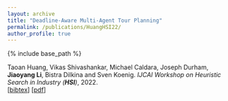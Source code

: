 ```yaml
---
layout: archive
title: "Deadline-Aware Multi-Agent Tour Planning"
permalink: /publications/HuangHSI22/
author_profile: true
---
```


{% include base_path %}

Taoan Huang, Vikas Shivashankar, Michael Caldara, Joseph Durham, **Jiaoyang Li**, Bistra Dilkina and Sven Koenig.
<i>IJCAI Workshop on Heuristic Search in Industry (**HSI**)</i>, 2022.  
[<a href="javascript:void(0)" onclick="(function(target, id) { if ($('#' + id).css('display') == 'block') { $('#' + id).hide('fast'); $(target).text('bibtex') } else { $('#' + id).show('fast'); $(target).text('bibtex▲') } })(this, 'bibtex-HuangHSI22');">bibtex</a>]
[[pdf](https://jiaoyang-li.github.io/files/HuangHSI22.pdf)]
<div id="bibtex-HuangHSI22" style="display:none">
<pre>@inproceedings{HuangHSI22,
  author    = {Taoan Huang and Vikas Shivashankar and Michael Caldara and Joseph Durham and Jiaoyang Li and Bistra Dilkina and Sven Koenig},
  title     = {Deadline-Aware Multi-Agent Tour Planning},
  booktitle = {IJCAI Workshop on Heuristic Search in Industry (HSI)},
  year      = {2022}
}
</pre></div>